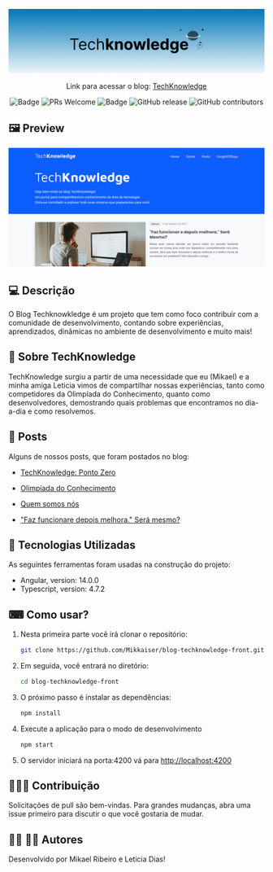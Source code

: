 ![techknowledge](/src/assets/img/banner-techknowledge.png)

<div align="center">

Link para acessar o blog: [TechKnowledge](https://blog-techknowledge-front.web.app/)

</div>

<div align="center">

![Badge](https://img.shields.io/badge/Blog-Techknowledge-%230077B7?style=flat-square&logo=ghost)
![PRs Welcome](https://img.shields.io/badge/PRs-welcome-brightgreen.svg?style=flat-square)
![Badge](https://img.shields.io/github/license/Mikkaiser/blog-techknowledge-front?style=flat-square)
![GitHub release](https://img.shields.io/github/release/Mikkaiser/blog-techknowledge-front?style=flat-square)
![GitHub contributors](https://img.shields.io/github/contributors/Mikkaiser/blog-techknowledge-front?style=flat-square)

</div>

## 🖼️ Preview

![techknowledge](/src/assets/img/home-page-techknowledge.png)

## 💻 Descrição

<p>O Blog Techknowkledge é um projeto que tem como foco contribuir com a comunidade de desenvolvimento, contando sobre experiências, aprendizados, dinâmicas no ambiente de desenvolvimento e muito mais!</p>

## 📖 Sobre TechKnowledge

<p>
    TechKnowledge surgiu a partir de uma necessidade que eu (Mikael) e a minha amiga Leticia vimos de compartilhar nossas experiências, tanto como competidores da Olimpíada do Conhecimento, quanto como desenvolvedores, demostrando quais problemas que encontramos no dia-a-dia e como resolvemos.
</p>

## 📝 Posts

<p>Alguns de nossos posts, que foram postados no blog:</p>

- <a href="https://blog-techknowledge-front.web.app/posts/techknowledge-ponto-zero">TechKnowledge: Ponto Zero</a>

- <a href="https://blog-techknowledge-front.web.app/posts/olimpiada-do-conhecimento">Olimpíada do Conhecimento</a>

- <a href="https://blog-techknowledge-front.web.app/posts/quem-somos-nos">Quem somos nós</a>

- <a href="https://blog-techknowledge-front.web.app/posts/quem-somos-nos">"Faz funcionare depois melhora." Será mesmo?</a>

## 📌 Tecnologias Utilizadas

<p>As seguintes ferramentas foram usadas na construção do projeto:</p>

- Angular, version: 14.0.0
- Typescript, version: 4.7.2

## ⌨ Como usar?

1. Nesta primeira parte você irá clonar o repositório:

   ```bash
   git clone https://github.com/Mikkaiser/blog-techknowledge-front.git

   ```

2. Em seguida, você entrará no diretório:
   ```bash
   cd blog-techknowledge-front
   ```
3. O próximo passo é instalar as dependências:

   ```bash
   npm install
   ```

4. Execute a aplicação para o modo de desenvolvimento
   ```bash
   npm start
   ```
5. O servidor iniciará na porta:4200 vá para <http://localhost:4200>

## 🧑‍🚀🚀 Contribuição

<p>Solicitações de pull são bem-vindas. Para grandes mudanças, abra uma issue primeiro para discutir o que você gostaria de mudar.</p>

## 👨‍💻 👩‍💻 Autores

<p>Desenvolvido por Mikael Ribeiro e Leticia Dias!</p>

